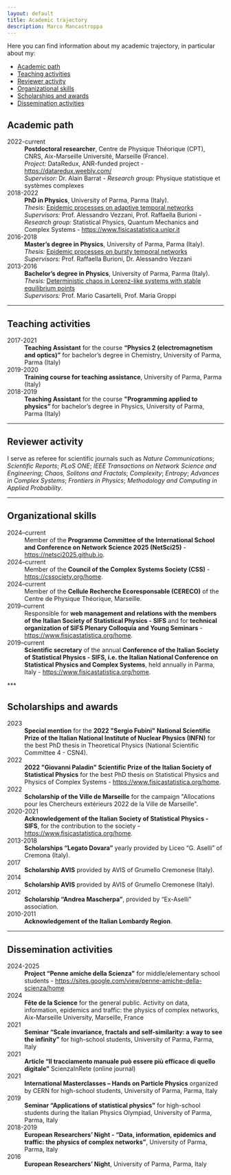 ```yaml
---
layout: default
title: Academic trajectory
description: Marco Mancastroppa
---
```

Here you can find information about my academic trajectory, in particular about my:
<ul>
  <li><a href="https://marco-mancastroppa.github.io/academic-trajectory.html#Academicpath">Academic path</a></li>
  <li><a href="https://marco-mancastroppa.github.io/academic-trajectory.html#Teachingactivities">Teaching activities</a></li>
  <li><a href="https://marco-mancastroppa.github.io/academic-trajectory.html#Revieweractivity">Reviewer activity</a></li>
  <li><a href="https://marco-mancastroppa.github.io/academic-trajectory.html#Organizationalskills">Organizational skills</a></li>
  <li><a href="https://marco-mancastroppa.github.io/academic-trajectory.html#Scholarshipsandawards">Scholarships and awards</a></li>
  <li><a href="https://marco-mancastroppa.github.io/academic-trajectory.html#Disseminationactivities">Dissemination activities</a></li>
</ul>

<p id="Academicpath"></p>

## Academic path
<dl>
<dt>2022-current</dt>
  <dd><b>Postdoctoral researcher</b>, Centre de Physique Théorique (CPT), CNRS, Aix-Marseille Université, Marseille (France).<br>
    <i>Project:</i> DataRedux, ANR-funded project - <a href="https://dataredux.weebly.com/">https://dataredux.weebly.com/</a> <br>
    <i>Supervisor:</i> Dr. Alain Barrat - <i>Research group:</i> Physique statistique et systèmes complexes
  </dd>
<dt>2018-2022</dt>
  <dd><b>PhD in Physics</b>, University of Parma, Parma (Italy).<br>
    <i>Thesis:</i> <a href="https://www.repository.unipr.it/bitstream/1889/4819/5/PhD_thesis_MancastroppaMarco_rev.pdf">Epidemic processes on adaptive temporal networks</a> <br>
    <i>Supervisors:</i> Prof. Alessandro Vezzani, Prof. Raffaella Burioni - <i>Research group:</i> Statistical Physics, Quantum Mechanics and Complex Systems - <a href="https://www.fisicastatistica.unipr.it">https://www.fisicastatistica.unipr.it</a>
    </dd>
<dt>2016-2018</dt>
  <dd><b>Master’s degree in Physics</b>, University of Parma, Parma (Italy).<br>
    <i>Thesis:</i> <a href="">Epidemic processes on bursty temporal networks</a> <br>
    <i>Supervisors:</i> Prof. Raffaella Burioni, Dr. Alessandro Vezzani
    </dd>
<dt>2013-2016</dt>
  <dd><b>Bachelor’s degree in Physics</b>, University of Parma, Parma (Italy).<br>
    <i>Thesis:</i>  <a href="">Deterministic chaos in Lorenz-like systems with stable equilibrium points </a><br>
    <i>Supervisors:</i> Prof. Mario Casartelli, Prof. Maria Groppi
  </dd>
</dl>

***
<p id="Teachingactivities"></p>

## Teaching activities

<dl>
<dt>2017-2021</dt>
  <dd><b>Teaching Assistant</b> for the course <b>“Physics 2 (electromagnetism and optics)”</b> for bachelor’s degree in Chemistry, University of Parma, Parma (Italy)
  </dd>
<dt>2019-2020</dt>
  <dd><b>Training course for teaching assistance</b>, University of Parma, Parma (Italy)
  </dd>
<dt>2018-2019</dt>
  <dd><b>Teaching Assistant</b> for the course <b>"Programming applied to physics” </b> for bachelor’s degree in Physics, University of Parma, Parma (Italy)
  </dd>
</dl>

***
<p id="Revieweractivity"></p>

## Reviewer activity

I serve as referee for scientific journals such as <i>Nature Communications</i>; <i>Scientific Reports</i>; <i>PLoS ONE</i>; <i>IEEE Transactions on Network Science and Engineering</i>; <i>Chaos, Solitons and Fractals</i>; <i>Complexity</i>; <i>Entropy</i>; <i>Advances in Complex Systems</i>; <i>Frontiers in Physics</i>; <i>Methodology and Computing in Applied Probability</i>.

***
<p id="Organizationalskills"></p>

## Organizational skills

<dl>
<dt>2024–current</dt>
  <dd>Member of the <b>Programme Committee of the International School and Conference on Network Science 2025 (NetSci25)</b> - <a href="https://netsci2025.github.io">https://netsci2025.github.io</a>.
  </dd>
<dt>2024–current</dt>
  <dd>Member of the <b>Council of the Complex Systems Society (CSS)</b> - <a href="https://cssociety.org/home">https://cssociety.org/home</a>.
  </dd>
<dt>2024–current</dt>
  <dd>Member of the <b>Cellule Recherche Ecoresponsable (CERECO)</b> of the Centre de
Physique Théorique, Marseille.
  </dd>
<dt>2019–current</dt>
  <dd>Responsible for <b>web management and relations with the members of the Italian Society of Statistical Physics - SIFS</b> and for <b>technical organization of SIFS Plenary Colloquia and Young Seminars</b> - <a href="https://www.fisicastatistica.org/home">https://www.fisicastatistica.org/home</a>.
  </dd>
<dt>2019–current</dt>
  <dd><b>Scientific secretary</b> of the annual <b>Conference of the Italian Society of Statistical Physics - SIFS, i.e. the Italian National Conference on Statistical Physics and Complex Systems</b>, held annually in Parma, Italy - <a href="https://www.fisicastatistica.org/home">https://www.fisicastatistica.org/home</a>.
  </dd>
</dl>
***
<p id="Scholarshipsandawards"></p>

## Scholarships and awards

<dl>
<dt>2023</dt>
  <dd><b>Special mention</b> for the <b>2022 "Sergio Fubini" National Scientific Prize of the Italian National Institute of Nuclear Physics (INFN)</b> for the best PhD thesis in Theoretical Physics (National Scientific Committee 4 - CSN4).
  </dd>
<dt>2022</dt>
  <dd><b>2022 "Giovanni Paladin" Scientific Prize of the Italian Society of Statistical Physics</b> for the best PhD thesis on Statistical Physics and Physics of Complex Systems - <a href="https://www.fisicastatistica.org/home">https://www.fisicastatistica.org/home</a>.
  </dd>
<dt>2022</dt>
  <dd><b>Scholarship of the Ville de Marseille</b> for the campaign "Allocations pour les Chercheurs extérieurs 2022 de la Ville de Marseille".
  </dd>
<dt>2020-2021</dt>
  <dd><b>Acknowledgement of the Italian Society of Statistical Physics - SIFS</b>, for the contribution to the society - <a href="https://www.fisicastatistica.org/home">https://www.fisicastatistica.org/home</a>.
  </dd>
<dt>2013-2018</dt>
  <dd><b>Scholarships “Legato Dovara”</b> yearly provided by Liceo “G. Aselli” of Cremona (Italy).
  </dd>
<dt>2017</dt>
  <dd><b>Scholarship AVIS</b> provided by AVIS of Grumello Cremonese (Italy).
  </dd>
<dt>2014</dt>
  <dd><b>Scholarship AVIS</b> provided by AVIS of Grumello Cremonese (Italy).
  </dd>
<dt>2012</dt>
  <dd><b>Scholarship “Andrea Mascherpa”</b>, provided by “Ex-Aselli” association.
  </dd>
<dt>2010-2011</dt>
  <dd><b>Acknowledgement of the Italian Lombardy Region</b>.
  </dd>
</dl>

***
<p id="Disseminationactivities"></p>

## Dissemination activities

<dl>
<dt>2024-2025</dt>
  <dd><b>Project “Penne amiche della Scienza”</b> for middle/elementary school students - <a href="https://sites.google.com/view/penne-amiche-della-scienza/home">https://sites.google.com/view/penne-amiche-della-scienza/home</a>
  </dd>
<dt>2024</dt>
  <dd><b>Fête de la Science</b> for the general public. Activity on data, information, epidemics and traffic: the physics of complex networks, Aix-Marseille University, Marseille, France
  </dd>
<dt>2021</dt>
  <dd><b>Seminar “Scale invariance, fractals and self-similarity: a way to see the infinity”</b> for high-school students, University of Parma, Parma, Italy
  </dd>
<dt>2021</dt>
  <dd><b>Article “Il tracciamento manuale può essere più efficace di quello digitale”</b> ScienzaInRete (online journal)
  </dd>
<dt>2021</dt>
  <dd><b>International Masterclasses – Hands on Particle Physics</b> organized by CERN for high-school students, University of Parma, Parma, Italy
  </dd>
<dt>2019</dt>
  <dd><b>Seminar “Applications of statistical physics”</b> for high-school students during the Italian Physics Olympiad, University of Parma, Parma, Italy
  </dd>
<dt>2018-2019</dt>
  <dd><b>European Researchers’ Night - “Data, information, epidemics and traffic: the physics of complex networks”</b>, University of Parma, Parma, Italy
  </dd>
<dt>2016</dt>
  <dd><b>European Researchers’ Night</b>, University of Parma, Parma, Italy
  </dd>
</dl>
